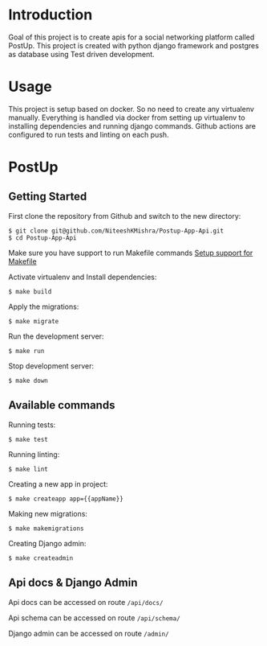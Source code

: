 # Introduction

Goal of this project is to create apis for a social networking platform called PostUp.
This project is created with python django framework and postgres as database using Test driven development.

# Usage

This project is setup based on docker. So no need to create any virtualenv manually.
Everything is handled via docker from setting up virtualenv to installing dependencies
and running django commands.
Github actions are configured to run tests and linting on each push.

# PostUp

## Getting Started

First clone the repository from Github and switch to the new directory:

    $ git clone git@github.com/NiteeshKMishra/Postup-App-Api.git
    $ cd Postup-App-Api

Make sure you have support to run Makefile commands
[Setup support for Makefile](https://tldp.org/HOWTO/Software-Building-HOWTO-3.html)

Activate virtualenv and Install dependencies:

    $ make build

Apply the migrations:

    $ make migrate

Run the development server:

    $ make run

Stop development server:

    $ make down

## Available commands

Running tests:

    $ make test

Running linting:

    $ make lint

Creating a new app in project:

    $ make createapp app={{appName}}

Making new migrations:

    $ make makemigrations

Creating Django admin:

    $ make createadmin

## Api docs & Django Admin

Api docs can be accessed on route `/api/docs/`

Api schema can be accessed on route `/api/schema/`

Django admin can be accessed on route `/admin/`

